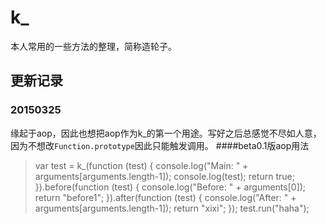 # k_
本人常用的一些方法的整理，简称造轮子。

## 更新记录
### 20150325
缘起于aop，因此也想把aop作为k_的第一个用途。写好之后总感觉不尽如人意，因为不想改`Function.prototype`因此只能触发调用。
####beta0.1版aop用法
>var test = k_(function (test) {
>     console.log("Main: " + arguments[arguments.length-1]);
>     console.log(test);
>     return true;
> }).before(function (test) {
>     console.log("Before: " + arguments[0]);
>     return "before1";
> }).after(function (test) {
>     console.log("After: " + arguments[arguments.length-1]);
>     return "xixi";
> });
> test.run("haha");
